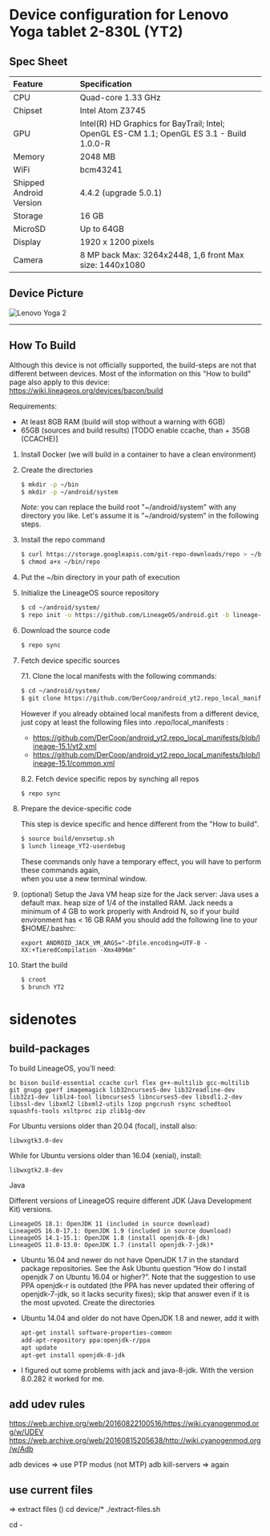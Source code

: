 # Device configuration for Lenovo Yoga tablet 2-830L (YT2)

## Spec Sheet

| Feature                 | Specification                     |
| :---------------------- | :-------------------------------- |
| CPU                     | Quad-core 1.33 GHz |
| Chipset                 | Intel Atom Z3745 |
| GPU                     | Intel(R) HD Graphics for BayTrail; Intel; OpenGL ES-CM 1.1; OpenGL ES 3.1 - Build 1.0.0-R |
| Memory                  | 2048 MB |
| WiFi                    | bcm43241 |
| Shipped Android Version | 4.4.2 (upgrade 5.0.1) |
| Storage                 | 16 GB |
| MicroSD                 | Up to 64GB |
| Display                 | 1920 x 1200 pixels |
| Camera                  | 8 MP back Max: 3264x2448, 1,6 front Max size: 1440x1080 |

## Device Picture

![Lenovo Yoga 2](https://static.lenovo.com/na/subseries/hero/lenovo-yoga-tablet-2-hero.png "Lenovo Yoga 2")

----------

## How To Build

Although this device is not officially supported, the build-steps are not that different between devices. Most of the information on this "How to build" page also apply to this device:
https://wiki.lineageos.org/devices/bacon/build

Requirements:

- At least 8GB RAM (build will stop without a warning with 6GB)
- 65GB (sources and build results) [TODO enable ccache, than + 35GB (CCACHE)]

1. Install Docker (we will build in a container to have a clean environment)

1. Create the directories

	```sh
	$ mkdir -p ~/bin
	$ mkdir -p ~/android/system
	```
	
	*Note:* you can replace the build root "~/android/system" with any directory you like. Let's assume it is "~/android/system" in the following steps.

1. Install the repo command

	```sh
	$ curl https://storage.googleapis.com/git-repo-downloads/repo > ~/bin/repo
	$ chmod a+x ~/bin/repo
	```

1. Put the ~/bin directory in your path of execution

1. Initialize the LineageOS source repository

	```sh
	$ cd ~/android/system/
	$ repo init -u https://github.com/LineageOS/android.git -b lineage-15.1
	```

1. Download the source code

	```sh
	$ repo sync
	```
1. Fetch device specific sources

	7.1. Clone the local manifests with the following commands:
	
	```sh
	$ cd ~/android/system/
	$ git clone https://github.com/DerCoop/android_yt2.repo_local_manifests.git -b lineage-15.1 .repo/local_manifests
	```
	
	However if you already obtained local manifests from a different device, just copy at least the following files into .repo/local_manifests :
	
	- https://github.com/DerCoop/android_yt2.repo_local_manifests/blob/lineage-15.1/yt2.xml
	- https://github.com/DerCoop/android_yt2.repo_local_manifests/blob/lineage-15.1/common.xml
	
	8.2. Fetch device specific repos by synching all repos
		
	```sh
	$ repo sync
	```

1. Prepare the device-specific code

	This step is device specific and hence different from the "How to build".
	  
	```sh
	$ source build/envsetup.sh
	$ lunch lineage_YT2-userdebug
	```
	
	These commands only have a temporary effect, you will have to perform these commands again,   
    when you use a new terminal window.

	<!--1. (TODO optional) Turn on caching to speed up build (must be defined for the buildcontainer)
	
		Only if you want to rebuilt LineageOS multiple times you also should enable CCACHE.
		E.g. by adding the following lines to your $HOME/.bashrc:
		```
		export USE_CCACHE=1
		export ANDROID_CCACHE_DIR="/mnt/ccache" # Replace with your ccache dir
		export ANDROID_CCACHE_SIZE="50G" # Replace with your ccache size
		```
	-->
1. (optional) Setup the Java VM heap size for the Jack server:
	Java uses a default max. heap size of 1/4 of the installed RAM. Jack needs a minimum of 4 GB to work properly with Android N, so if your build environment has < 16 GB RAM you should add the following line to your $HOME/.bashrc:
	```
	export ANDROID_JACK_VM_ARGS="-Dfile.encoding=UTF-8 -XX:+TieredCompilation -Xmx4096m"
	```

1. Start the build
	
	```sh
	$ croot
	$ brunch YT2
	```



# sidenotes

## build-packages

To build LineageOS, you’ll need:

    bc bison build-essential ccache curl flex g++-multilib gcc-multilib git gnupg gperf imagemagick lib32ncurses5-dev lib32readline-dev lib32z1-dev liblz4-tool libncurses5 libncurses5-dev libsdl1.2-dev libssl-dev libxml2 libxml2-utils lzop pngcrush rsync schedtool squashfs-tools xsltproc zip zlib1g-dev

For Ubuntu versions older than 20.04 (focal), install also:

    libwxgtk3.0-dev

While for Ubuntu versions older than 16.04 (xenial), install:

    libwxgtk2.8-dev

Java

Different versions of LineageOS require different JDK (Java Development Kit) versions.

    LineageOS 18.1: OpenJDK 11 (included in source download)
    LineageOS 16.0-17.1: OpenJDK 1.9 (included in source download)
    LineageOS 14.1-15.1: OpenJDK 1.8 (install openjdk-8-jdk)
    LineageOS 11.0-13.0: OpenJDK 1.7 (install openjdk-7-jdk)*

* Ubuntu 16.04 and newer do not have OpenJDK 1.7 in the standard package repositories. See the Ask Ubuntu question “How do I install openjdk 7 on Ubuntu 16.04 or higher?”. Note that the suggestion to use PPA openjdk-r is outdated (the PPA has never updated their offering of openjdk-7-jdk, so it lacks security fixes); skip that answer even if it is the most upvoted.
Create the directories
* Ubuntu 14.04 and older do not have OpenJDK 1.8 and newer, add it with

	```sh
	apt-get install software-properties-common
	add-apt-repository ppa:openjdk-r/ppa
	apt update
	apt-get install openjdk-8-jdk
	```
* I figured out some problems with jack and java-8-jdk. With the version 8.0.282 it worked for me.

## add udev rules

https://web.archive.org/web/20160822100516/https://wiki.cyanogenmod.org/w/UDEV
https://web.archive.org/web/20160815205638/http://wiki.cyanogenmod.org/w/Adb

adb devices => use PTP modus (not MTP)
adb kill-servers => again

## use current files
=> extract files ()
cd device/*
./extract-files.sh

cd -
